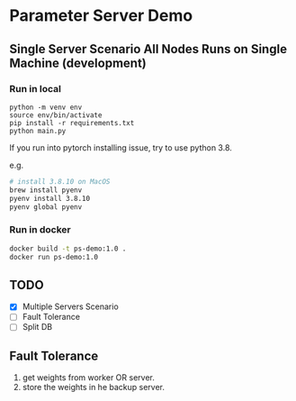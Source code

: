 # Parameter Server Demo

## Single Server Scenario All Nodes Runs on Single Machine (development)

### Run in local
```
python -m venv env
source env/bin/activate
pip install -r requirements.txt
python main.py
```

If you run into pytorch installing issue, try to use python 3.8.

e.g.

```bash
# install 3.8.10 on MacOS
brew install pyenv
pyenv install 3.8.10
pyenv global pyenv
```

### Run in docker

```bash
docker build -t ps-demo:1.0 .
docker run ps-demo:1.0
```

## TODO
- [x] Multiple Servers Scenario
- [ ] Fault Tolerance
- [ ] Split DB

## Fault Tolerance
1. get weights from worker OR server.
2. store the weights in he backup server.